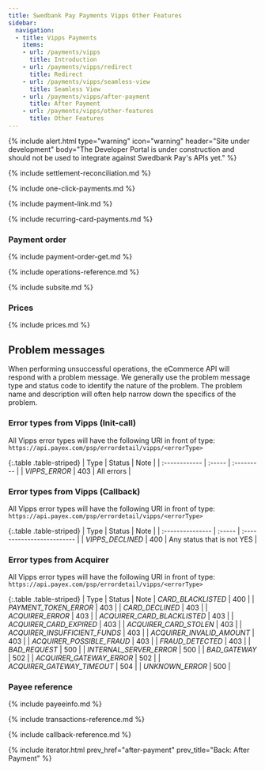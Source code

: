 ```yaml
---
title: Swedbank Pay Payments Vipps Other Features
sidebar:
  navigation:
  - title: Vipps Payments
    items:
    - url: /payments/vipps
      title: Introduction
    - url: /payments/vipps/redirect
      title: Redirect
    - url: /payments/vipps/seamless-view
      title: Seamless View
    - url: /payments/vipps/after-payment
      title: After Payment
    - url: /payments/vipps/other-features    
      title: Other Features
---
```


{% include alert.html type="warning"
                      icon="warning"
                      header="Site under development"
                      body="The Developer Portal is under construction and 
                      should not be used to integrate against Swedbank Pay's 
                      APIs yet." %}

{% include settlement-reconciliation.md %}

{% include one-click-payments.md %}

{% include payment-link.md %}

{% include recurring-card-payments.md %}

### Payment order

{% include payment-order-get.md %}

{% include operations-reference.md %}

{% include subsite.md %}

### Prices

{% include prices.md %}

## Problem messages

When performing unsuccessful operations, the eCommerce API will respond with a 
problem message. 
We generally use the problem message type and status code to identify the 
nature of the problem. 
The problem name and description will often help narrow down the specifics of 
the problem.

### Error types from Vipps (Init-call)

All Vipps error types will have the following URI in front of type: 
`https://api.payex.com/psp/errordetail/vipps/<errorType>`

{:.table .table-striped}
| Type          | Status | Note       |
| :------------ | :----- | :--------- |
| *VIPPS_ERROR* | 403    | All errors |

### Error types from Vipps (Callback)

All Vipps error types will have the following URI in front of type: 
`https://api.payex.com/psp/errordetail/vipps/<errorType>`

{:.table .table-striped}
| Type             | Status | Note                       |
| :--------------- | :----- | :------------------------- |
| *VIPPS_DECLINED* | 400    | Any status that is not YES |

### Error types from Acquirer

All Vipps error types will have the following URI in front of type: 
`https://api.payex.com/psp/errordetail/vipps/<errorType>`

{:.table .table-striped}
| Type | Status | Note 
| *CARD_BLACKLISTED* | 400 | 
| *PAYMENT_TOKEN_ERROR* | 403 | 
| *CARD_DECLINED* | 403 | 
| *ACQUIRER_ERROR* | 403 | 
| *ACQUIRER_CARD_BLACKLISTED* | 403 | 
| *ACQUIRER_CARD_EXPIRED* | 403 | 
| *ACQUIRER_CARD_STOLEN* | 403 | 
| *ACQUIRER_INSUFFICIENT_FUNDS* | 403 | 
| *ACQUIRER_INVALID_AMOUNT* | 403 | 
| *ACQUIRER_POSSIBLE_FRAUD* | 403 | 
| *FRAUD_DETECTED* | 403 | 
| *BAD_REQUEST* | 500 | 
| *INTERNAL_SERVER_ERROR* | 500 | 
| *BAD_GATEWAY* | 502 | 
| *ACQUIRER_GATEWAY_ERROR* | 502 | 
| *ACQUIRER_GATEWAY_TIMEOUT* | 504 | 
| *UNKNOWN_ERROR* | 500 | 

### Payee reference

{% include payeeinfo.md %}

{% include transactions-reference.md %}

{% include callback-reference.md %}

{% include iterator.html 
        prev_href="after-payment"
        prev_title="Back: After Payment" %}

[technical-reference-problems]: #problem-messages
[payment-order]: #payment-order
